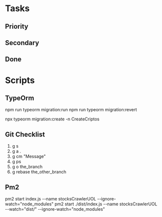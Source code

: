 # Tasks

## Priority

## Secondary


## Done


# Scripts


## TypeOrm

npm run typeorm migration:run
npm run typeorm migration:revert

npx typeorm migration:create -n CreateCriptos

## Git Checklist

1. g s
2. g a .
3. g cm "Message"
4. g ps
5. g o the_branch
6. g rebase the_other_branch

## Pm2
pm2 start index.js --name stocksCrawlerUOL --ignore-watch="node_modules"
pm2 start ./dist/index.js --name stocksCrawlerUOL --watch="dist/" --ignore-watch="node_modules"


